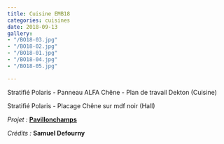 ```yaml
---
title: Cuisine EMB18
categories: cuisines
date: 2018-09-13
gallery:
- "/BO18-03.jpg"
- "/BO18-02.jpg"
- "/BO18-01.jpg"
- "/BO18-04.jpg"
- "/BO18-05.jpg"

---
```

Stratifié Polaris - Panneau ALFA Chêne - Plan de travail Dekton (Cuisine)

Stratifié Polaris - Placage Chêne sur mdf noir (Hall)

_Projet :_ <a target="_blank" href="https://www.pavillonchamps.be/"><strong>Pavillonchamps</strong></a>

_Crédits :_ **Samuel Defourny**